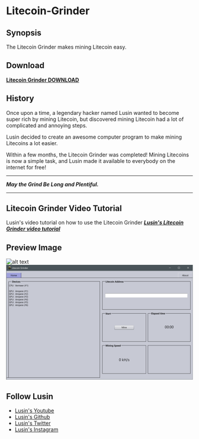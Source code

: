 # Litecoin-Grinder

## Synopsis
The Litecoin Grinder makes mining Litecoin easy.

## Download
**[Litecoin Grinder DOWNLOAD](https://github.com/Lusin333/Litecoin-Grinder/releases/download/2017-12-13/Litecoin.Grinder.exe)**

## History
Once upon a time, a legendary hacker named Lusin wanted to become super rich by mining Litecoin, but discovered mining Litecoin had a lot of complicated and annoying steps.

Lusin decided to create an awesome computer program to make mining Litecoins a lot easier.

Within a few months, the Litecoin Grinder was completed!  Mining Litecoins is now a simple task, and Lusin made it available to everybody on the internet for free!

***

***May the Grind Be Long and Plentiful.***
***

## Litecoin Grinder Video Tutorial
Lusin's video tutorial on how to use the Litecoin Grinder [**_Lusin's Litecoin Grinder video tutorial_**](https://youtu.be/4lyEszcP6rQ)


## Preview Image
![alt text](https://raw.githubusercontent.com/Lusin333/Litecoin-Grinder/master/Litecoin%20Grinder%20Icon%20-%20Lusin.png)
![alt text](https://raw.githubusercontent.com/Lusin333/Litecoin-Grinder/master/Litecoin%20Grinder%20github%20preview.png)


## Follow Lusin
* [Lusin's Youtube](https://www.youtube.com/c/Lusin333?sub_confirmation=1)
* [Lusin's Github](https://github.com/Lusin333)
* [Lusin's Twitter](https://twitter.com/Lusin333)
* [Lusin's Instagram](https://instagram.com/LusinCriminal)
